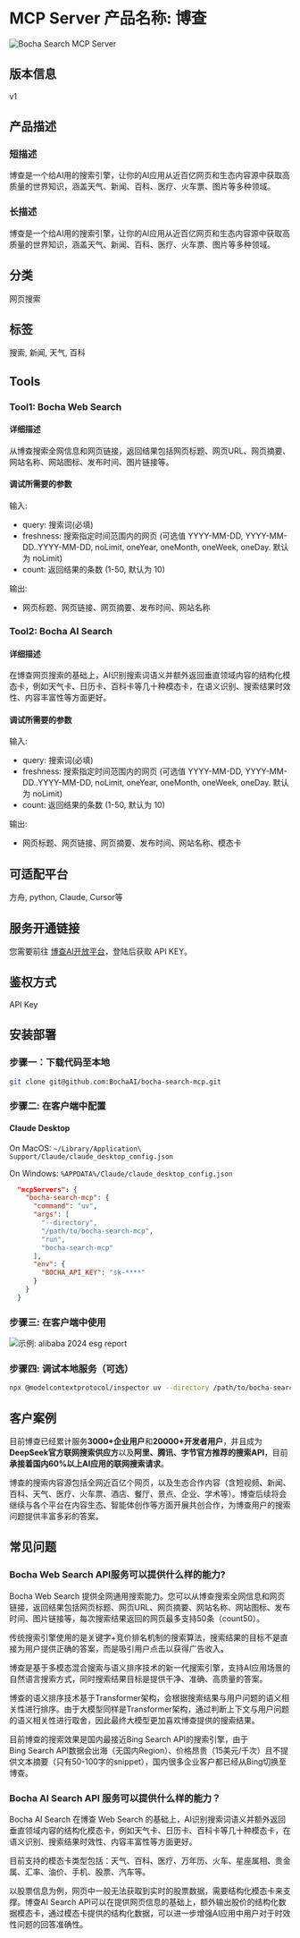 # MCP Server 产品名称: 博查

![Bocha Search MCP Server](assets/bocha-logo-720x180.png)

## 版本信息
v1

## 产品描述
### 短描述
博查是一个给AI用的搜索引擎，让你的AI应用从近百亿网页和生态内容源中获取高质量的世界知识，涵盖天气、新闻、百科、医疗、火车票、图片等多种领域。

### 长描述
博查是一个给AI用的搜索引擎，让你的AI应用从近百亿网页和生态内容源中获取高质量的世界知识，涵盖天气、新闻、百科、医疗、火车票、图片等多种领域。

## 分类
网页搜索

## 标签
搜索, 新闻, 天气, 百科

## Tools
### Tool1: Bocha Web Search
#### 详细描述
从博查搜索全网信息和网页链接，返回结果包括网页标题、网页URL、网页摘要、网站名称、网站图标、发布时间、图片链接等。

#### 调试所需要的参数
输入:
  - query: 搜索词(必填)
  - freshness: 搜索指定时间范围内的网页 (可选值 YYYY-MM-DD, YYYY-MM-DD..YYYY-MM-DD, noLimit, oneYear, oneMonth, oneWeek, oneDay. 默认为 noLimit)
  - count: 返回结果的条数 (1-50, 默认为 10)

输出:
  - 网页标题、网页链接、网页摘要、发布时间、网站名称

### Tool2: Bocha AI Search
#### 详细描述
在博查网页搜索的基础上，AI识别搜索词语义并额外返回垂直领域内容的结构化模态卡，例如天气卡、日历卡、百科卡等几十种模态卡，在语义识别、搜索结果时效性、内容丰富性等方面更好。

#### 调试所需要的参数
输入:
  - query: 搜索词(必填)
  - freshness: 搜索指定时间范围内的网页 (可选值 YYYY-MM-DD, YYYY-MM-DD..YYYY-MM-DD, noLimit, oneYear, oneMonth, oneWeek, oneDay. 默认为 noLimit)
  - count: 返回结果的条数 (1-50, 默认为 10)

输出:
  - 网页标题、网页链接、网页摘要、发布时间、网站名称、模态卡

## 可适配平台
方舟, python, Claude, Cursor等

## 服务开通链接
您需要前往 [博查AI开放平台](https://open.bochaai.com)，登陆后获取 API KEY。

## 鉴权方式
API Key

## 安装部署
### 步骤一：下载代码至本地
```bash
git clone git@github.com:BochaAI/bocha-search-mcp.git
```

### 步骤二: 在客户端中配置
#### Claude Desktop
On MacOS: `~/Library/Application\ Support/Claude/claude_desktop_config.json`

On Windows: `%APPDATA%/Claude/claude_desktop_config.json`

```json
  "mcpServers": {
    "bocha-search-mcp": {
      "command": "uv",
      "args": [
        "--directory",
        "/path/to/bocha-search-mcp",
        "run",
        "bocha-search-mcp"
      ],
      "env": {
        "BOCHA_API_KEY": "sk-****"
      }
    }
  }
  ```

### 步骤三: 在客户端中使用
![示例: alibaba 2024 esg report](assets/alibaba-2024-esg-report.png)

### 步骤四: 调试本地服务（可选）
```bash
npx @modelcontextprotocol/inspector uv --directory /path/to/bocha-search-mcp run bocha-search-mcp
```

## 客户案例

目前博查已经累计服务**3000+企业用户**和**20000+开发者用户**，并且成为**DeepSeek官方联网搜索供应方**以及**阿里、腾讯、字节官方推荐的搜索API**，目前**承接着国内60%以上AI应用的联网搜索请求**。

博查的搜索内容源包括全网近百亿个网页，以及生态合作内容（含短视频、新闻、百科、天气、医疗、火车票、酒店、餐厅、景点、企业、学术等）。博查后续将会继续与各个平台在内容生态、智能体创作等方面开展共创合作，为博查用户的搜索问题提供丰富多彩的答案。

## 常见问题

### Bocha Web Search API服务可以提供什么样的能力?
Bocha Web Search 提供全网通用搜索能力。您可以从博查搜索全网信息和网页链接，返回结果包括网页标题、网页URL、网页摘要、网站名称、网站图标、发布时间、图片链接等，每次搜索结果返回的网页最多支持50条（count50）。

传统搜索引擎使用的是关键字+竞价排名机制的搜索算法，搜索结果的目标不是直接为用户提供正确的答案，而是吸引用户点击以获得广告收入。

博查是基于多模态混合搜索与语义排序技术的新一代搜索引擎，支持AI应用场景的自然语言搜索方式，同时搜索结果目标是提供干净、准确、高质量的答案。

博查的语义排序技术基于Transformer架构，会根据搜索结果与用户问题的语义相关性进行排序。由于大模型同样是Transformer架构，通过判断上下文与用户问题的语义相关性进行取舍，因此最终大模型更加喜欢博查提供的搜索结果。

目前博查的搜索效果是国内最接近Bing Search API的搜索引擎，由于Bing Search API数据会出海（无国内Region）、价格昂贵（15美元/千次）且不提供文本摘要（只有50-100字的snippet），国内很多企业客户都已经从Bing切换至博查。

### Bocha AI Search API 服务可以提供什么样的能力？
Bocha AI Search 在博查 Web Search 的基础上，AI识别搜索词语义并额外返回垂直领域内容的结构化模态卡，例如天气卡、日历卡、百科卡等几十种模态卡，在语义识别、搜索结果时效性、内容丰富性等方面更好。

目前支持的模态卡类型包括：天气、百科、医疗、万年历、火车、星座属相、贵金属、汇率、油价、手机、股票、汽车等。

以股票信息为例，网页中一般无法获取到实时的股票数据，需要结构化模态卡来支撑。博查AI Search API可以在提供网页信息的基础上，额外输出股价的结构化数据模态卡，通过模态卡提供的结构化数据，可以进一步增强AI应用中用户对于时效性问题的回答准确性。